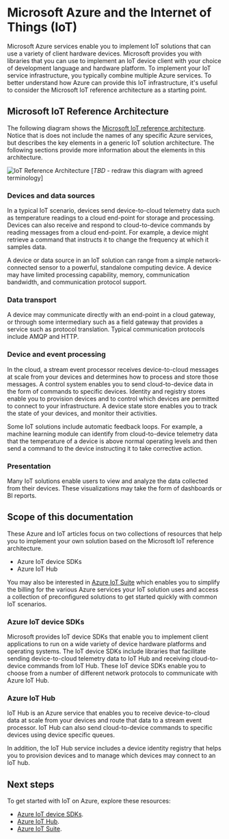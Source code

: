 <properties
 pageTitle="Microsoft Azure IoT Hub and the Internet of Things (IoT) | Microsoft Azure"
 description="A overview of IoT on Azure including the Microsoft IoT Reference Architecture and how it relates to Azure IoT Hubs, Device SDKs, and preconfigured solutions"
 services="azure-iot"
 documentationCenter=".net"
 authors="dominicbetts"
 manager="timlt"
 editor=""/>

<tags
 ms.service="azure-iot"
 ms.devlang="na"
 ms.topic="article"
 ms.tgt_pltfrm="na"
 ms.workload="tbd"
 ms.date="09/04/2015"
 ms.author="dobett"/>

# Microsoft Azure and the Internet of Things (IoT)
Microsoft Azure services enable you to implement IoT solutions that can use a variety of client hardware devices. Microsoft provides you with libraries that you can use to implement an IoT device client with your choice of development language and hardware platform. To implement your IoT service infrastructure, you typically combine multiple Azure services. To better understand how Azure can provide this IoT infrastructure, it's useful to consider the Microsoft IoT reference architecture as a starting point.

## Microsoft IoT Reference Architecture
The following diagram shows the [Microsoft IoT reference architecture][lnk-reference-architecture]. Notice that is does not include the names of any specific Azure services, but describes the key elements in a generic IoT solution architecture. The following sections provide more information about the elements in this architecture.

![IoT Reference Architecture][img-reference-architecture]
[_TBD_ - redraw this diagram with agreed terminology]

### Devices and data sources
In a typical IoT scenario, devices send device-to-cloud telemetry data such as temperature readings to a cloud end-point for storage and processing. Devices can also receive and respond to cloud-to-device commands by reading messages from a cloud end-point. For example, a device might retrieve a command that instructs it to change the frequency at which it samples data.

A device or data source in an IoT solution can range from a simple network-connected sensor to a powerful, standalone computing device. A device may have limited processing capability, memory, communication bandwidth, and communication protocol support.

### Data transport
A device may communicate directly with an end-point in a cloud gateway, or through some intermediary such as a field gateway that provides a service such as protocol translation. Typical communication protocols include AMQP and HTTP.

### Device and event processing
In the cloud, a stream event processor receives device-to-cloud messages at scale from your devices and determines how to process and store those messages. A control system enables you to send cloud-to-device data in the form of commands to specific devices. Identity and registry stores enable you to provision devices and to control which devices are permitted to connect to your infrastructure. A device state store enables you to track the state of your devices, and monitor their activities.

Some IoT solutions include automatic feedback loops. For example, a machine learning module can identify from cloud-to-device telemetry data that the temperature of a device is above normal operating levels and then send a command to the device instructing it to take corrective action.

### Presentation
Many IoT solutions enable users to view and analyze the data collected from their devices. These visualizations may take the form of dashboards or BI reports.

## Scope of this documentation
These Azure and IoT articles focus on two collections of resources that help you to implement your own solution based on the Microsoft IoT reference architecture.
- Azure IoT device SDKs
- Azure IoT Hub

You may also be interested in [Azure IoT Suite][lnk-iot-suite] which enables you to simplify the billing for the various Azure services your IoT solution uses and access a collection of preconfigured solutions to get started quickly with common IoT scenarios.

### Azure IoT device SDKs
Microsoft provides IoT device SDKs that enable you to implement client applications to run on a wide variety of device hardware platforms and operating systems. The IoT device SDKs include libraries that facilitate sending device-to-cloud telemetry data to IoT Hub and receiving cloud-to-device commands from IoT Hub. These IoT device SDKs enable you to choose from a number of different network protocols to communicate with Azure IoT Hub.

### Azure IoT Hub
IoT Hub is an Azure service that enables you to receive device-to-cloud data at scale from your devices and route that data to a stream event processor. IoT Hub can also send cloud-to-device commands to specific devices using device specific queues.

In addition, the IoT Hub service includes a device identity registry that helps you to provision devices and to manage which devices may connect to an IoT hub.

## Next steps
To get started with IoT on Azure, explore these resources:
- [Azure IoT device SDKs][lnk-device-sdks].
- [Azure IoT Hub][lnk-iot-hub].
- [Azure IoT Suite][lnk-iot-suite].  

[img-reference-architecture]: media/iot-hub-what-is-azure-iot/iot-reference-architecture.png
[lnk-reference-architecture]: TBD
[lnk-device-sdks]: TBD
[lnk-iot-hub]: TBD
[lnk-iot-suite]: TBD
